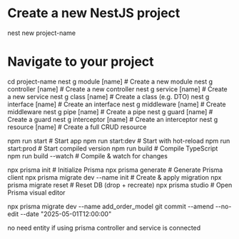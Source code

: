 # Create a new NestJS project
nest new project-name

# Navigate to your project
cd project-name
nest g module [name]         # Create a new module
nest g controller [name]     # Create a new controller
nest g service [name]        # Create a new service
nest g class [name]          # Create a class (e.g. DTO)
nest g interface [name]      # Create an interface
nest g middleware [name]     # Create middleware
nest g pipe [name]           # Create a pipe
nest g guard [name]          # Create a guard
nest g interceptor [name]    # Create an interceptor
nest g resource [name]       # Create a full CRUD resource


npm run start                # Start app
npm run start:dev            # Start with hot-reload
npm run start:prod           # Start compiled version
npm run build                # Compile TypeScript
npm run build --watch        # Compile & watch for changes

npx prisma init                        # Initialize Prisma
npx prisma generate                    # Generate Prisma client
npx prisma migrate dev --name init   # Create & apply migration
npx prisma migrate reset               # Reset DB (drop + recreate)
npx prisma studio                      # Open Prisma visual editor

npx prisma migrate dev --name add_order_model
git commit --amend --no-edit --date "2025-05-01T12:00:00"


no need entity if using prisma
controller and service is connected